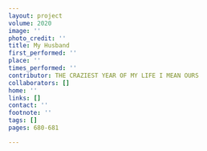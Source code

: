 ```yaml
---
layout: project
volume: 2020
image: ''
photo_credit: ''
title: My Husband
first_performed: ''
place: ''
times_performed: ''
contributor: THE CRAZIEST YEAR OF MY LIFE I MEAN OURS
collaborators: []
home: ''
links: []
contact: ''
footnote: ''
tags: []
pages: 680-681

---
```




